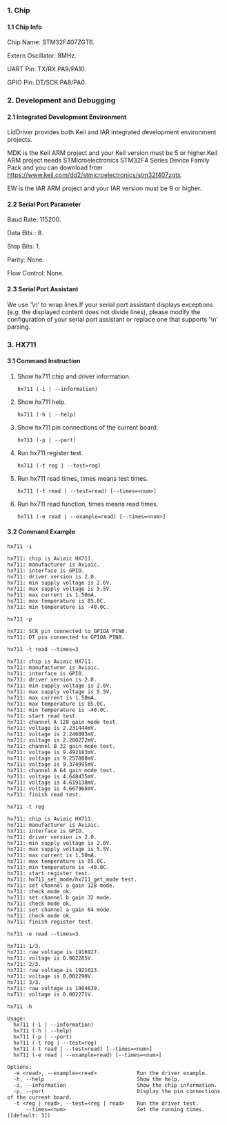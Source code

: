 ### 1. Chip

#### 1.1 Chip Info

Chip Name: STM32F407ZGT6.

Extern Oscillator: 8MHz.

UART Pin: TX/RX PA9/PA10.

GPIO Pin: DT/SCK PA8/PA0.

### 2. Development and Debugging

#### 2.1 Integrated Development Environment

LidDriver provides both Keil and IAR integrated development environment projects.

MDK is the Keil ARM project and your Keil version must be 5 or higher.Keil ARM project needs STMicroelectronics STM32F4 Series Device Family Pack and you can download from https://www.keil.com/dd2/stmicroelectronics/stm32f407zgtx.

EW is the IAR ARM project and your IAR version must be 9 or higher.

#### 2.2 Serial Port Parameter

Baud Rate: 115200.

Data Bits : 8.

Stop Bits: 1.

Parity: None.

Flow Control: None.

#### 2.3 Serial Port Assistant

We use '\n' to wrap lines.If your serial port assistant displays exceptions (e.g. the displayed content does not divide lines), please modify the configuration of your serial port assistant or replace one that supports '\n' parsing.

### 3. HX711

#### 3.1 Command Instruction

1. Show hx711 chip and driver information.

   ```shell
   hx711 (-i | --information)
   ```

2. Show hx711 help. 

   ```shell
   hx711 (-h | --help)
   ```

3. Show hx711 pin connections of the current board.

   ```shell
   hx711 (-p | --port)
   ```

4. Run hx711 register test.

   ```shell
   hx711 (-t reg | --test=reg)
   ```

5. Run hx711 read times, times means test times. 

   ```shell
   hx711 (-t read | --test=read) [--times=<num>]
   ```

6. Run hx711 read function, times means read times.

   ```shell
   hx711 (-e read | --example=read) [--times=<num>]
   ```


#### 3.2 Command Example

```shell
hx711 -i

hx711: chip is Aviaic HX711.
hx711: manufacturer is Aviaic.
hx711: interface is GPIO.
hx711: driver version is 2.0.
hx711: min supply voltage is 2.6V.
hx711: max supply voltage is 5.5V.
hx711: max current is 1.50mA.
hx711: max temperature is 85.0C.
hx711: min temperature is -40.0C.
```

```shell
hx711 -p

hx711: SCK pin connected to GPIOA PIN0.
hx711: DT pin connected to GPIOA PIN8.
```

```shell
hx711 -t read --times=3

hx711: chip is Aviaic HX711.
hx711: manufacturer is Aviaic.
hx711: interface is GPIO.
hx711: driver version is 2.0.
hx711: min supply voltage is 2.6V.
hx711: max supply voltage is 5.5V.
hx711: max current is 1.50mA.
hx711: max temperature is 85.0C.
hx711: min temperature is -40.0C.
hx711: start read test.
hx711: channel A 128 gain mode test.
hx711: voltage is 2.231444mV.
hx711: voltage is 2.246093mV.
hx711: voltage is 2.280272mV.
hx711: channel B 32 gain mode test.
hx711: voltage is 9.492183mV.
hx711: voltage is 9.257808mV.
hx711: voltage is 9.374995mV.
hx711: channel A 64 gain mode test.
hx711: voltage is 4.648435mV.
hx711: voltage is 4.619138mV.
hx711: voltage is 4.667966mV.
hx711: finish read test.
```

```shell
hx711 -t reg

hx711: chip is Aviaic HX711.
hx711: manufacturer is Aviaic.
hx711: interface is GPIO.
hx711: driver version is 2.0.
hx711: min supply voltage is 2.6V.
hx711: max supply voltage is 5.5V.
hx711: max current is 1.50mA.
hx711: max temperature is 85.0C.
hx711: min temperature is -40.0C.
hx711: start register test.
hx711: hx711_set_mode/hx711_get_mode test.
hx711: set channel a gain 128 mode.
hx711: check mode ok.
hx711: set channel b gain 32 mode.
hx711: check mode ok.
hx711: set channel a gain 64 mode.
hx711: check mode ok.
hx711: finish register test.
```

```shell
hx711 -e read --times=3

hx711: 1/3.
hx711: raw voltage is 1916927.
hx711: voltage is 0.002285V.
hx711: 2/3.
hx711: raw voltage is 1921023.
hx711: voltage is 0.002290V.
hx711: 3/3.
hx711: raw voltage is 1904639.
hx711: voltage is 0.002271V.
```

```shell
hx711 -h

Usage:
  hx711 (-i | --information)
  hx711 (-h | --help)
  hx711 (-p | --port)
  hx711 (-t reg | --test=reg)
  hx711 (-t read | --test=read) [--times=<num>]
  hx711 (-e read | --example=read) [--times=<num>]

Options:
  -e <read>, --example=<read>             Run the driver example.
  -h, --help                              Show the help.
  -i, --information                       Show the chip information.
  -p, --port                              Display the pin connections of the current board.
  -t <reg | read>, --test=<reg | read>    Run the driver test.
      --times=<num>                       Set the running times.([default: 3])
```


